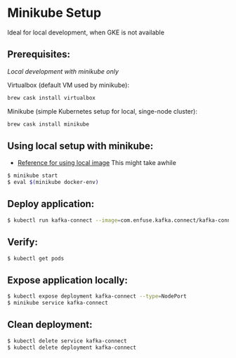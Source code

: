 # Minikube Setup
Ideal for local development, when GKE is not available

Prerequisites:
--
*Local development with minikube only*

Virtualbox (default VM used by minikube):
```bash
brew cask install virtualbox
```

Minikube (simple Kubernetes setup for local, singe-node cluster):
```bash
brew cask install minikube
```

Using local setup with minikube:
--

* [Reference for using local image](https://blogmilind.wordpress.com/2018/01/30/running-local-docker-images-in-kubernetes/)
This might take awhile
```bash
$ minikube start
$ eval $(minikube docker-env)
```

Deploy application:
--
```bash
$ kubectl run kafka-connect --image=com.enfuse.kafka.connect/kafka-connect --image-pull-policy=Never --port=8080
```

Verify:
--
```bash
$ kubectl get pods
```

Expose application locally:
--
```bash
$ kubectl expose deployment kafka-connect --type=NodePort
$ minikube service kafka-connect
```

Clean deployment:
--
```bash
$ kubectl delete service kafka-connect
$ kubectl delete deployment kafka-connect
```